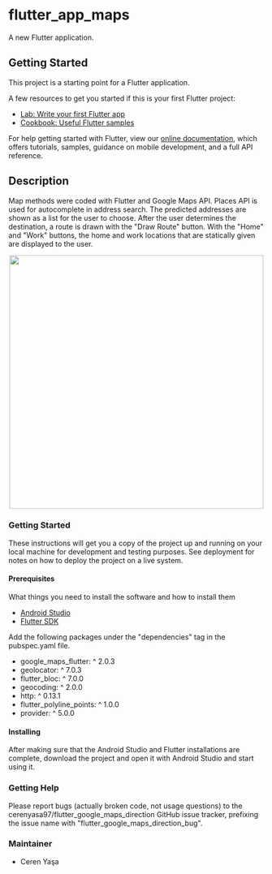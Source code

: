 # flutter_app_maps

A new Flutter application.

## Getting Started

This project is a starting point for a Flutter application.

A few resources to get you started if this is your first Flutter project:

- [Lab: Write your first Flutter app](https://flutter.dev/docs/get-started/codelab)
- [Cookbook: Useful Flutter samples](https://flutter.dev/docs/cookbook)

For help getting started with Flutter, view our
[online documentation](https://flutter.dev/docs), which offers tutorials,
samples, guidance on mobile development, and a full API reference.

## Description
Map methods were coded with Flutter and Google Maps API. Places API is used for autocomplete in address search. The predicted addresses are shown as a list for the user to choose. After the user determines the destination, a route is drawn with the "Draw Route" button. With the "Home" and "Work" buttons, the home and work locations that are statically given are displayed to the user.


<p align="center">
  <img src = "https://user-images.githubusercontent.com/59059790/118369623-b2945500-b5ac-11eb-8f57-7c9a79eda4f8.PNG" width = "500">
</p>

### Getting Started
These instructions will get you a copy of the project up and running on your local machine for development and testing purposes. See deployment for notes on how to deploy the project on a live system.

#### Prerequisites
What things you need to install the software and how to install them
* [Android Studio](https://developer.android.com/studio/install)
* [Flutter SDK](https://flutter.dev/docs/get-started/install)

Add the following packages under the "dependencies" tag in the pubspec.yaml file.
* google_maps_flutter: ^ 2.0.3
* geolocator: ^ 7.0.3
* flutter_bloc: ^ 7.0.0
* geocoding: ^ 2.0.0
* http: ^ 0.13.1
* flutter_polyline_points: ^ 1.0.0
* provider: ^ 5.0.0

#### Installing
After making sure that the Android Studio and Flutter installations are complete, download the project and open it with Android Studio and start using it.

### Getting Help
Please report bugs (actually broken code, not usage questions) to the cerenyasa97/flutter_google_maps_direction GitHub issue tracker, prefixing the issue name with "flutter_google_maps_direction_bug".

### Maintainer
* Ceren Yaşa 
